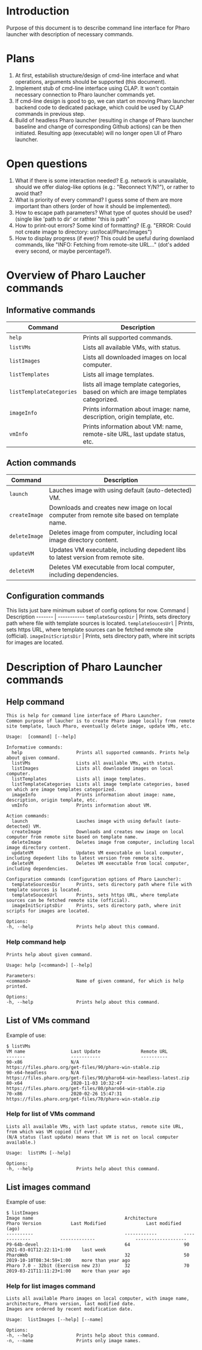 # Introduction  
Purpose of this document is to describe command line interface for Pharo launcher with description of necessary commands.  

# Plans
1. At first, estabilish structure/design of cmd-line interface and what operations, arguments should be supported (this document).
2. Implement stub of cmd-line interface using CLAP. It won't contain necessary connection to Pharo launcher commands yet.
3. If cmd-line design is good to go, we can start on moving Pharo launcher backend code to dedicated package, which could be used by CLAP commands in previous step.
4. Build of headless Pharo launcher (resulting in change of Pharo launcher baseline and change of corresponding Github actions) can be then initiated. Resulting app (executable) will no longer open UI of Pharo launcher. 

# Open questions
1. What if there is some interaction needed? E.g. network is unavailable, should we offer dialog-like options (e.g.: "Reconnect Y/N?"), or rather to avoid that?
2. What is priority of every command? I guess some of them are more important than others (order of how it should be implemented).
3. How to escape path parameters? What type of quotes should be used? (single like 'path to dir' or rathter "this is path"
4. How to print-out errors? Some kind of formatting? (E.g. "ERROR: Could not create image to directory: usr/local/Pharo/images")
5. How to display progress (if ever)? This could be useful during downlaod commands, like "INFO: Fetching from remote-site URL..." (dot's added every second, or maybe percentage?).

# Overview of Pharo Laucher commands  
## Informative commands
Command | Description
------- | -----------
`help`  | Prints all supported commands.
`listVMs` | Lists all available VMs, with status.
`listImages` | Lists all downloaded images on local computer.
`listTemplates` | Lists all image templates. 
`listTemplateCategories` | lists all image template categories, based on which are image templates categorized.
`imageInfo` | Prints information about image: name, description, origin template, etc.
`vmInfo` | Prints information about VM: name, remote-site URL, last update status, etc.

## Action commands
Command | Description
------- | -----------
`launch` | Lauches image with using default (auto-detected) VM.
`createImage` | Downloads and creates new image on local computer from remote site based on template name.
`deleteImage` | Deletes image from computer, including local image directory content.
`updateVM` | Updates VM executable, including depedent libs to latest version from remote site.
`deleteVM` | Deletes VM executable from local computer, including dependencies.

## Configuration commands
This lists just bare minimum subset of config options for now.
Command | Description
------- | -----------
`templateSourcesDir` | Prints, sets directory path where file with template sources is located.
`templateSoucesUrl` | Prints, sets https URL, where template sources can be fetched remote site (official).
`imageInitScriptsDir` | Prints, sets directory path, where init scripts for images are located.


# Description of Pharo Launcher commands  
## Help command  
```
This is help for command line interface of Pharo Launcher.
Common purpose of laucher is to create Pharo image locally from remote site template, lauch Pharo, eventually delete image, update VMs, etc.

Usage:  [command] [--help]

Informative commands:
  help                    Prints all supported commands. Prints help about given command.
  listVMs                 Lists all available VMs, with status.
  listImages              Lists all downloaded images on local computer.
  listTemplates           Lists all image templates. 
  listTemplateCategories  Lists all image template categories, based on which are image templates categorized.
  imageInfo               Prints information about image: name, description, origin template, etc.
  vmInfo                  Prints information about VM.

Action commands:
  launch                  Lauches image with using default (auto-detected) VM.
  createImage             Downloads and creates new image on local computer from remote site based on template name.
  deleteImage             Deletes image from computer, including local image directory content.
  updateVM                Updates VM executable on local computer, including depedent libs to latest version from remote site.
  deleteVM                Deletes VM executable from local computer, including dependencies.

Configuration commands (configuration options of Pharo Launcher):
  templateSourcesDir      Prints, sets directory path where file with template sources is located.
  templateSoucesUrl       Prints, sets https URL, where template sources can be fetched remote site (official).
  imageInitScriptsDir     Prints, sets directory path, where init scripts for images are located.

Options:
-h, --help                Prints help about this command. 
```
### Help command help
```
Prints help about given command.

Usage: help [<command>] [--help]

Parameters: 
<command>                 Name of given command, for which is help printed.

Options:
-h, --help                Prints help about this command. 
```

## List of VMs command
Example of use:
```
$ listVMs
VM name                 Last Update               Remote URL
-------                 -----------               ----------                 
90-x86                  N/A                       https://files.pharo.org/get-files/90/pharo-win-stable.zip
90-x64-headless         N/A                       https://files.pharo.org/get-files/90/pharo64-win-headless-latest.zip
80-x64                  2020-11-03 10:32:47       https://files.pharo.org/get-files/80/pharo64-win-stable.zip
70-x86                  2020-02-26 15:47:31       https://files.pharo.org/get-files/70/pharo-win-stable.zip
```

### Help for list of VMs command
```
Lists all available VMs, with last update status, remote site URL, from which was VM copied (if ever).
(N/A status (last update) means that VM is not on local computer available.)

Usage:  listVMs [--help] 

Options:
-h, --help                Prints help about this command.
```
## List images command
Example of use:  
```
$ listImages
Image name                                  Architecture          Pharo Version           Last Modified               Last modified (ago)
----------                                  ------------          -------------           -------------               -------------------       
P9-64b-devel                                64                    90                      2021-03-01T12:22:11+1:00    last week
PharoWeb                                    32                    50                      2019-10-10T08:34:59+1:00    more than year ago
Pharo 7.0 - 32bit (Exercism new 23)         32                    70                      2019-03-21T11:11:23+1:00    more than year ago
```
### Help for list images command
```
Lists all available Pharo images on local computer, with image name, architecture, Pharo version, last modified date.
Images are ordered by recent modification date.

Usage:  listImages [--help] [--name]

Options:
-h, --help                Prints help about this command.
-n, --name                Prints only image names. 
```
